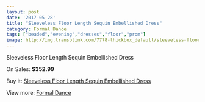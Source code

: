 ```yaml
---
layout: post
date: '2017-05-28'
title: "Sleeveless Floor Length Sequin Embellished Dress"
category: Formal Dance
tags: ["beaded","evening","dresses","floor","prom"]
image: http://img.transblink.com/7778-thickbox_default/sleeveless-floor-length-sequin-embellished-dress.jpg
---
```

Sleeveless Floor Length Sequin Embellished Dress

On Sales: **$352.99**
<a href="https://www.transblink.com/en/formal-dance/2515-sleeveless-floor-length-sequin-embellished-dress.html"><amp-img layout="responsive" width="600" height="600" src="//img.transblink.com/7778-thickbox_default/sleeveless-floor-length-sequin-embellished-dress.jpg" alt="Sleeveless Floor Length Sequin Embellished Dress 0" /></a>
<a href="https://www.transblink.com/en/formal-dance/2515-sleeveless-floor-length-sequin-embellished-dress.html"><amp-img layout="responsive" width="600" height="600" src="//img.transblink.com/7779-thickbox_default/sleeveless-floor-length-sequin-embellished-dress.jpg" alt="Sleeveless Floor Length Sequin Embellished Dress 1" /></a>

Buy it: [Sleeveless Floor Length Sequin Embellished Dress](https://www.transblink.com/en/formal-dance/2515-sleeveless-floor-length-sequin-embellished-dress.html "Sleeveless Floor Length Sequin Embellished Dress")

View more: [Formal Dance](https://www.transblink.com/en/6-formal-dance "Formal Dance")